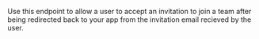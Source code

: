 Use this endpoint to allow a user to accept an invitation to join a team after being redirected back to your app from the invitation email recieved by the user.